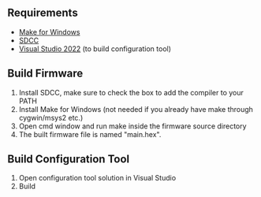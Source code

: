 ## Requirements
* [Make for Windows](http://gnuwin32.sourceforge.net/downlinks/make.php)
* [SDCC](http://sdcc.sourceforge.net/)
* [Visual Studio 2022](https://visualstudio.microsoft.com/downloads/) (to build configuration tool)

## Build Firmware
1. Install SDCC, make sure to check the box to add the compiler to your PATH
2. Install Make for Windows (not needed if you already have make through cygwin/msys2 etc.)
3. Open cmd window and run make inside the firmware source directory
4. The built firmware file is named "main.hex".

## Build Configuration Tool
1. Open configuration tool solution in Visual Studio
2. Build

